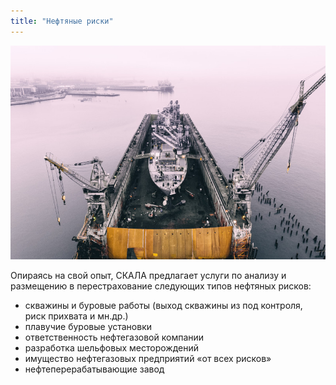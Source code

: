```yaml
---
title: "Нефтяные риски"
---
```


![full](/assets/images/reinsurance/petroleum.jpg)

Опираясь на свой опыт, СКАЛА предлагает услуги по анализу и размещению в перестрахование следующих типов нефтяных рисков:
* скважины и буровые работы (выход скважины из под контроля, риск прихвата и мн.др.)
* плавучие буровые установки 
* ответственность нефтегазовой компании
* разработка шельфовых месторождений
* имущество нефтегазовых предприятий «от всех рисков»
* нефтеперерабатывающие завод
